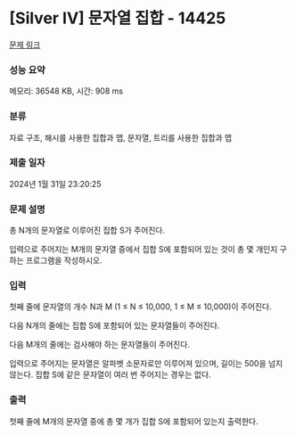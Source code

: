 # [Silver IV] 문자열 집합 - 14425 

[문제 링크](https://www.acmicpc.net/problem/14425) 

### 성능 요약

메모리: 36548 KB, 시간: 908 ms

### 분류

자료 구조, 해시를 사용한 집합과 맵, 문자열, 트리를 사용한 집합과 맵

### 제출 일자

2024년 1월 31일 23:20:25

### 문제 설명

<p style="user-select: auto !important;">총 N개의 문자열로 이루어진 집합 S가 주어진다.</p>

<p style="user-select: auto !important;">입력으로 주어지는 M개의 문자열 중에서 집합 S에 포함되어 있는 것이 총 몇 개인지 구하는 프로그램을 작성하시오.</p>

### 입력 

 <p style="user-select: auto !important;">첫째 줄에 문자열의 개수 N과 M (1 ≤ N ≤ 10,000, 1 ≤ M ≤ 10,000)이 주어진다. </p>

<p style="user-select: auto !important;">다음 N개의 줄에는 집합 S에 포함되어 있는 문자열들이 주어진다.</p>

<p style="user-select: auto !important;">다음 M개의 줄에는 검사해야 하는 문자열들이 주어진다.</p>

<p style="user-select: auto !important;">입력으로 주어지는 문자열은 알파벳 소문자로만 이루어져 있으며, 길이는 500을 넘지 않는다. 집합 S에 같은 문자열이 여러 번 주어지는 경우는 없다.</p>

### 출력 

 <p style="user-select: auto !important;">첫째 줄에 M개의 문자열 중에 총 몇 개가 집합 S에 포함되어 있는지 출력한다.</p>

